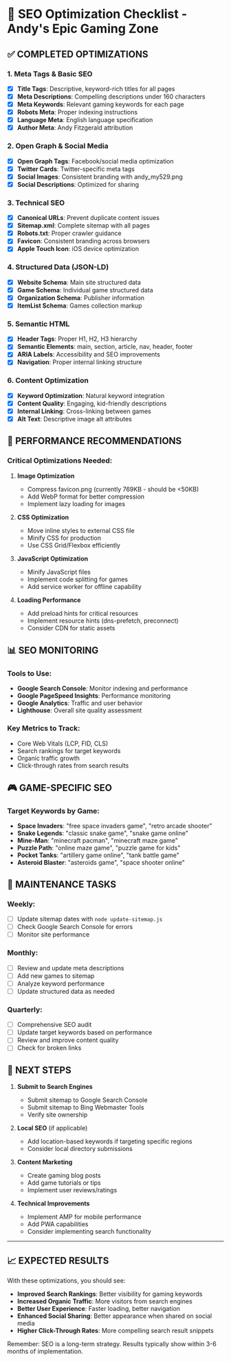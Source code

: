 # 🎯 SEO Optimization Checklist - Andy's Epic Gaming Zone

## ✅ COMPLETED OPTIMIZATIONS

### 1. Meta Tags & Basic SEO
- [x] **Title Tags**: Descriptive, keyword-rich titles for all pages
- [x] **Meta Descriptions**: Compelling descriptions under 160 characters
- [x] **Meta Keywords**: Relevant gaming keywords for each page
- [x] **Robots Meta**: Proper indexing instructions
- [x] **Language Meta**: English language specification
- [x] **Author Meta**: Andy Fitzgerald attribution

### 2. Open Graph & Social Media
- [x] **Open Graph Tags**: Facebook/social media optimization
- [x] **Twitter Cards**: Twitter-specific meta tags
- [x] **Social Images**: Consistent branding with andy_my529.png
- [x] **Social Descriptions**: Optimized for sharing

### 3. Technical SEO
- [x] **Canonical URLs**: Prevent duplicate content issues
- [x] **Sitemap.xml**: Complete sitemap with all pages
- [x] **Robots.txt**: Proper crawler guidance
- [x] **Favicon**: Consistent branding across browsers
- [x] **Apple Touch Icon**: iOS device optimization

### 4. Structured Data (JSON-LD)
- [x] **Website Schema**: Main site structured data
- [x] **Game Schema**: Individual game structured data
- [x] **Organization Schema**: Publisher information
- [x] **ItemList Schema**: Games collection markup

### 5. Semantic HTML
- [x] **Header Tags**: Proper H1, H2, H3 hierarchy
- [x] **Semantic Elements**: main, section, article, nav, header, footer
- [x] **ARIA Labels**: Accessibility and SEO improvements
- [x] **Navigation**: Proper internal linking structure

### 6. Content Optimization
- [x] **Keyword Optimization**: Natural keyword integration
- [x] **Content Quality**: Engaging, kid-friendly descriptions
- [x] **Internal Linking**: Cross-linking between games
- [x] **Alt Text**: Descriptive image alt attributes

## 🚀 PERFORMANCE RECOMMENDATIONS

### Critical Optimizations Needed:
1. **Image Optimization**
   - Compress favicon.png (currently 769KB - should be <50KB)
   - Add WebP format for better compression
   - Implement lazy loading for images

2. **CSS Optimization**
   - Move inline styles to external CSS file
   - Minify CSS for production
   - Use CSS Grid/Flexbox efficiently

3. **JavaScript Optimization**
   - Minify JavaScript files
   - Implement code splitting for games
   - Add service worker for offline capability

4. **Loading Performance**
   - Add preload hints for critical resources
   - Implement resource hints (dns-prefetch, preconnect)
   - Consider CDN for static assets

## 📊 SEO MONITORING

### Tools to Use:
- **Google Search Console**: Monitor indexing and performance
- **Google PageSpeed Insights**: Performance monitoring
- **Google Analytics**: Traffic and user behavior
- **Lighthouse**: Overall site quality assessment

### Key Metrics to Track:
- Core Web Vitals (LCP, FID, CLS)
- Search rankings for target keywords
- Organic traffic growth
- Click-through rates from search results

## 🎮 GAME-SPECIFIC SEO

### Target Keywords by Game:
- **Space Invaders**: "free space invaders game", "retro arcade shooter"
- **Snake Legends**: "classic snake game", "snake game online"
- **Mine-Man**: "minecraft pacman", "minecraft maze game"
- **Puzzle Path**: "online maze game", "puzzle game for kids"
- **Pocket Tanks**: "artillery game online", "tank battle game"
- **Asteroid Blaster**: "asteroids game", "space shooter online"

## 🔧 MAINTENANCE TASKS

### Weekly:
- [ ] Update sitemap dates with `node update-sitemap.js`
- [ ] Check Google Search Console for errors
- [ ] Monitor site performance

### Monthly:
- [ ] Review and update meta descriptions
- [ ] Add new games to sitemap
- [ ] Analyze keyword performance
- [ ] Update structured data as needed

### Quarterly:
- [ ] Comprehensive SEO audit
- [ ] Update target keywords based on performance
- [ ] Review and improve content quality
- [ ] Check for broken links

## 🎯 NEXT STEPS

1. **Submit to Search Engines**
   - Submit sitemap to Google Search Console
   - Submit sitemap to Bing Webmaster Tools
   - Verify site ownership

2. **Local SEO** (if applicable)
   - Add location-based keywords if targeting specific regions
   - Consider local directory submissions

3. **Content Marketing**
   - Create gaming blog posts
   - Add game tutorials or tips
   - Implement user reviews/ratings

4. **Technical Improvements**
   - Implement AMP for mobile performance
   - Add PWA capabilities
   - Consider implementing search functionality

---

## 📈 EXPECTED RESULTS

With these optimizations, you should see:
- **Improved Search Rankings**: Better visibility for gaming keywords
- **Increased Organic Traffic**: More visitors from search engines
- **Better User Experience**: Faster loading, better navigation
- **Enhanced Social Sharing**: Better appearance when shared on social media
- **Higher Click-Through Rates**: More compelling search result snippets

Remember: SEO is a long-term strategy. Results typically show within 3-6 months of implementation.
